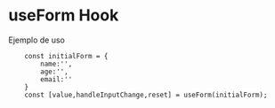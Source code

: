 # useForm Hook

Ejemplo de uso
```
    const initialForm = {
        name:'',
        age:'',
        email:''
    }
    const [value,handleInputChange,reset] = useForm(initialForm);

```